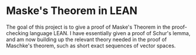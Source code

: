 # Maske's Theorem in LEAN

The goal of this project is to give a proof of Maske's Theorem in the proof-checking language LEAN. 
I have essentially given a proof of Schur's lemma, and am now building up the relevant theory needed in the proof of Maschke's theorem, such as short exact sequences of vector spaces.
